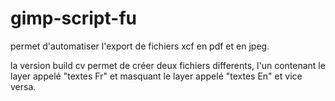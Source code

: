 # gimp-script-fu

permet d'automatiser l'export de fichiers xcf en pdf et en jpeg.

la version build cv permet de créer deux fichiers differents, l'un contenant le layer appelé "textes Fr" et masquant le layer appelé "textes En" et vice versa.